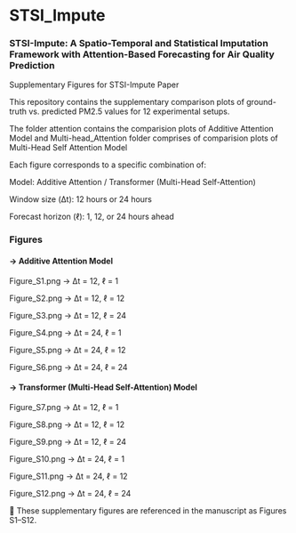 # STSI_Impute
### STSI-Impute: A Spatio-Temporal and Statistical Imputation Framework with Attention-Based Forecasting for Air Quality Prediction


Supplementary Figures for STSI-Impute Paper

This repository contains the supplementary comparison plots of ground-truth vs. predicted PM2.5 values for 12 experimental setups.

The folder attention contains the comparision plots of Additive Attention Model and Multi-head_Attention folder comprises of comparision plots of Multi-Head Self Attention Model

Each figure corresponds to a specific combination of:

Model: Additive Attention / Transformer (Multi-Head Self-Attention)

Window size (Δt): 12 hours or 24 hours

Forecast horizon (ℓ): 1, 12, or 24 hours ahead

### Figures

#### -> Additive Attention Model

Figure_S1.png → Δt = 12, ℓ = 1

Figure_S2.png → Δt = 12, ℓ = 12

Figure_S3.png → Δt = 12, ℓ = 24

Figure_S4.png → Δt = 24, ℓ = 1

Figure_S5.png → Δt = 24, ℓ = 12

Figure_S6.png → Δt = 24, ℓ = 24

#### -> Transformer (Multi-Head Self-Attention) Model

Figure_S7.png → Δt = 12, ℓ = 1

Figure_S8.png → Δt = 12, ℓ = 12

Figure_S9.png → Δt = 12, ℓ = 24

Figure_S10.png → Δt = 24, ℓ = 1

Figure_S11.png → Δt = 24, ℓ = 12

Figure_S12.png → Δt = 24, ℓ = 24

📌 These supplementary figures are referenced in the manuscript as Figures S1–S12.
